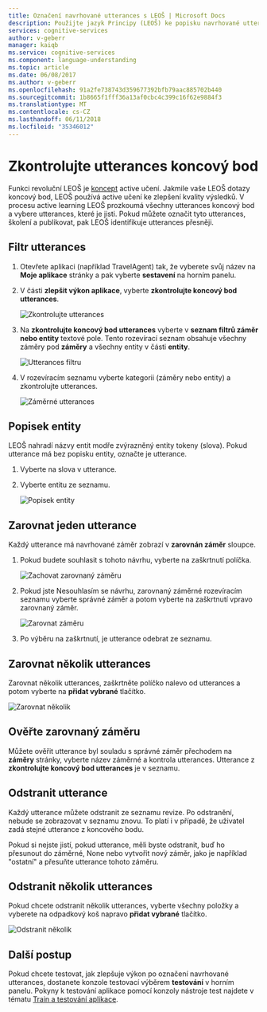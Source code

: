 ```yaml
---
title: Označení navrhované utterances s LEOŠ | Microsoft Docs
description: Použijte jazyk Principy (LEOŠ) ke popisku navrhované utterances, abyste nárůst active strojové učení.
services: cognitive-services
author: v-geberr
manager: kaiqb
ms.service: cognitive-services
ms.component: language-understanding
ms.topic: article
ms.date: 06/08/2017
ms.author: v-geberr
ms.openlocfilehash: 91a2fe738743d359677392bfb79aac885702b440
ms.sourcegitcommit: 1b8665f1fff36a13af0cbc4c399c16f62e9884f3
ms.translationtype: MT
ms.contentlocale: cs-CZ
ms.lasthandoff: 06/11/2018
ms.locfileid: "35346012"
---
```

# <a name="review-endpoint-utterances"></a>Zkontrolujte utterances koncový bod

Funkci revoluční LEOŠ je [koncept](luis-concept-review-endpoint-utterances.md) active učení. Jakmile vaše LEOŠ dotazy koncový bod, LEOŠ používá active učení ke zlepšení kvality výsledků. V procesu active learning LEOŠ prozkoumá všechny utterances koncový bod a vybere utterances, které je jisti. Pokud můžete označit tyto utterances, školení a publikovat, pak LEOŠ identifikuje utterances přesněji. 

## <a name="filter-utterances"></a>Filtr utterances
1. Otevřete aplikaci (například TravelAgent) tak, že vyberete svůj název na **Moje aplikace** stránky a pak vyberte **sestavení** na horním panelu.

2. V části **zlepšit výkon aplikace**, vyberte **zkontrolujte koncový bod utterances**.

    ![Zkontrolujte utterances](./media/label-suggested-utterances/review.png)

3. Na **zkontrolujte koncový bod utterances** vyberte v **seznam filtrů záměr nebo entity** textové pole. Tento rozevírací seznam obsahuje všechny záměry pod **záměry** a všechny entity v části **entity**.

    ![Utterances filtru](./media/label-suggested-utterances/filter.png)

4. V rozevíracím seznamu vyberte kategorii (záměry nebo entity) a zkontrolujte utterances.

    ![Záměrné utterances](./media/label-suggested-utterances/intent-utterances.png)

## <a name="label-entities"></a>Popisek entity
LEOŠ nahradí názvy entit modře zvýrazněný entity tokeny (slova). Pokud utterance má bez popisku entity, označte je utterance. 

1. Vyberte na slova v utterance. 

2. Vyberte entitu ze seznamu.

    ![Popisek entity](./media/label-suggested-utterances/label-entity.png)

## <a name="align-single-utterance"></a>Zarovnat jeden utterance

Každý utterance má navrhované záměr zobrazí v **zarovnán záměr** sloupce. 

1. Pokud budete souhlasit s tohoto návrhu, vyberte na zaškrtnutí políčka.

    ![Zachovat zarovnaný záměru](./media/label-suggested-utterances/align-intent-check.png)

2. Pokud jste Nesouhlasím se návrhu, zarovnaný záměrné rozevíracím seznamu vyberte správné záměr a potom vyberte na zaškrtnutí vpravo zarovnaný záměr. 

    ![Zarovnat záměru](./media/label-suggested-utterances/align-intent.png)

3. Po výběru na zaškrtnutí, je utterance odebrat ze seznamu. 

## <a name="align-several-utterances"></a>Zarovnat několik utterances

Zarovnat několik utterances, zaškrtněte políčko nalevo od utterances a potom vyberte na **přidat vybrané** tlačítko. 

![Zarovnat několik](./media/label-suggested-utterances/add-selected.png)

## <a name="verify-aligned-intent"></a>Ověřte zarovnaný záměru
Můžete ověřit utterance byl souladu s správné záměr přechodem na **záměry** stránky, vyberte název záměrné a kontrola utterances. Utterance z **zkontrolujte koncový bod utterances** je v seznamu.

## <a name="delete-utterance"></a>Odstranit utterance
Každý utterance můžete odstranit ze seznamu revize. Po odstranění, nebude se zobrazovat v seznamu znovu. To platí i v případě, že uživatel zadá stejné utterance z koncového bodu. 

Pokud si nejste jistí, pokud utterance, měli byste odstranit, buď ho přesunout do záměrné, None nebo vytvořit nový záměr, jako je například "ostatní" a přesuňte utterance tohoto záměru. 

## <a name="delete-several-utterances"></a>Odstranit několik utterances
Pokud chcete odstranit několik utterances, vyberte všechny položky a vyberete na odpadkový koš napravo **přidat vybrané** tlačítko.

![Odstranit několik](./media/label-suggested-utterances/delete-several.png)

## <a name="next-steps"></a>Další postup

Pokud chcete testovat, jak zlepšuje výkon po označení navrhované utterances, dostanete konzole testovací výběrem **testování** v horním panelu. Pokyny k testování aplikace pomocí konzoly nástroje test najdete v tématu [Train a testování aplikace](Train-Test.md).
